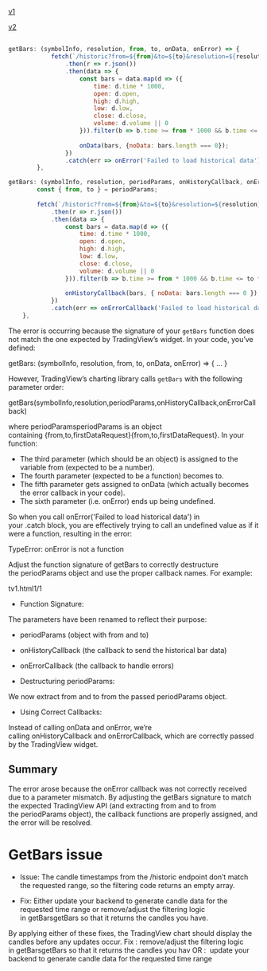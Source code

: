 [v1](v1.md)

[v2](v2.md)

## 

````js
getBars: (symbolInfo, resolution, from, to, onData, onError) => {
            fetch(`/historic?from=${from}&to=${to}&resolution=${resolution}`)
                .then(r => r.json())
                .then(data => {
                    const bars = data.map(d => ({
                        time: d.time * 1000,
                        open: d.open,
                        high: d.high,
                        low: d.low,
                        close: d.close,
                        volume: d.volume || 0
                    })).filter(b => b.time >= from * 1000 && b.time <= to * 1000);
                    
                    onData(bars, {noData: bars.length === 0});
                })
                .catch(err => onError('Failed to load historical data'));
        },
````

````js
getBars: (symbolInfo, resolution, periodParams, onHistoryCallback, onErrorCallback) => {
        const { from, to } = periodParams;
        
        fetch(`/historic?from=${from}&to=${to}&resolution=${resolution}`)
            .then(r => r.json())
            .then(data => {
                const bars = data.map(d => ({
                    time: d.time * 1000,
                    open: d.open,
                    high: d.high,
                    low: d.low,
                    close: d.close,
                    volume: d.volume || 0
                })).filter(b => b.time >= from * 1000 && b.time <= to * 1000);
                
                onHistoryCallback(bars, { noData: bars.length === 0 });
            })
            .catch(err => onErrorCallback('Failed to load historical data'));
    },
````

The error is occurring because the signature of your `getBars` function does not match the one expected by TradingView’s widget. In your code, you’ve defined:

getBars: (symbolInfo, resolution, from, to, onData, onError) => { … }

However, TradingView’s charting library calls `getBars` with the following parameter order:

getBars(symbolInfo,resolution,periodParams,onHistoryCallback,onErrorCallback)

where periodParamsperiodParams is an object containing {from,to,firstDataRequest}{from,to,firstDataRequest}. In your function:

* The third parameter (which should be an object) is assigned to the variable from (expected to be a number).
* The fourth parameter (expected to be a function) becomes to.
* The fifth parameter gets assigned to onData (which actually becomes the error callback in your code).
* The sixth parameter (i.e. onError) ends up being undefined.

So when you call onError('Failed to load historical data') in your .catch block, you are effectively trying to call an undefined value as if it were a function, resulting in the error:

TypeError: onError is not a function

Adjust the function signature of getBars to correctly destructure the periodParams object and use the proper callback names. For example:

tv1.html1/1

* Function Signature:

The parameters have been renamed to reflect their purpose:

* periodParams (object with from and to)

* onHistoryCallback (the callback to send the historical bar data)

* onErrorCallback (the callback to handle errors)

* Destructuring periodParams:

We now extract from and to from the passed periodParams object.

* Using Correct Callbacks:

Instead of calling onData and onError, we’re calling onHistoryCallback and onErrorCallback, which are correctly passed by the TradingView widget.

## Summary

The error arose because the onError callback was not correctly received due to a parameter mismatch. By adjusting the getBars signature to match the expected TradingView API (and extracting from and to from the periodParams object), the callback functions are properly assigned, and the error will be resolved.

# GetBars issue

* Issue: The candle timestamps from the /historic endpoint don’t match the requested range, so the filtering code returns an empty array.

* Fix: Either update your backend to generate candle data for the requested time range or remove/adjust the filtering logic in getBarsgetBars so that it returns the candles you have.

By applying either of these fixes, the TradingView chart should display the candles before any updates occur.
Fix : remove/adjust the filtering logic in getBarsgetBars so that it returns the candles you hav
OR :  update your backend to generate candle data for the requested time range
